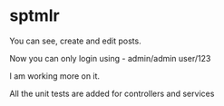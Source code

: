 # sptmlr

You can see, create and edit posts.

Now you can only login using -  admin/admin user/123

I am working more on it.

All the unit tests are added for controllers and services
